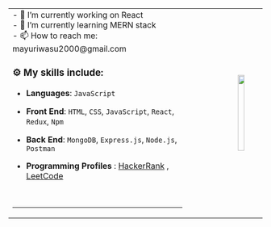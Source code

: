 <table>
  <tr vorder="none">
<td align="left" width="70%">
 - 🔭 I’m currently working on React 
 <br>
 - 🌱 I’m currently learning MERN stack 
 <br>
 - 📫 How to reach me: mayuriwasu2000@gmail.com
<!--  - 🔗 My portfolio :  -->
<!-- - ⚡ Fun fact: I love playing Chess even though i am noob in chess -->


### :gear: My skills include:

- **Languages**: `JavaScript`

- **Front End**: `HTML`, `CSS`, `JavaScript`, `React`, `Redux`, `Npm`  

- **Back End**:  `MongoDB`, `Express.js`, `Node.js`, `Postman`

- **Programming Profiles** :  [HackerRank](https://www.hackerrank.com/mayuriwasu2000?hr_r=1) , [LeetCode](https://leetcode.com/mayuriwasu_23/) 

<br/>
  
---
 </td>
  <td><img align="right" height="150px" width="30%" src="https://cdn.dribbble.com/users/2238041/screenshots/4763918/working.gif"/></td>
  </tr>
  </table>